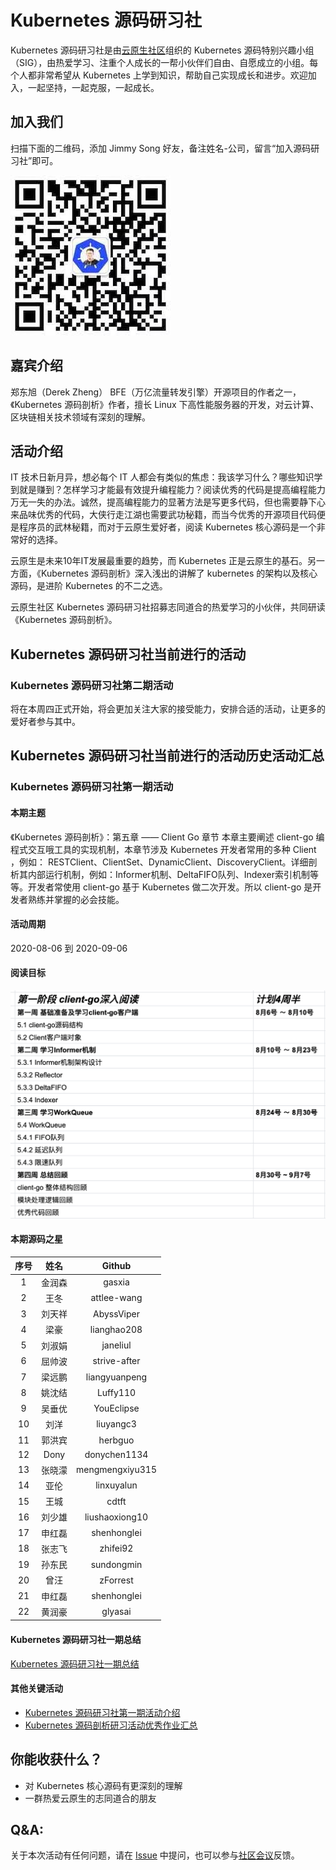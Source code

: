 # Kubernetes 源码研习社

Kubernetes 源码研习社是由[云原生社区](https://cloudnative.to)组织的 Kubernetes 源码特别兴趣小组（SIG），由热爱学习、注重个人成长的一帮小伙伴们自由、自愿成立的小组。每个人都非常希望从 Kubernetes 上学到知识，帮助自己实现成长和进步。欢迎加入，一起坚持，一起克服，一起成长。

## 加入我们

扫描下面的二维码，添加 Jimmy Song 好友，备注姓名-公司，留言“加入源码研习社”即可。

![](doc/images/wechat.jpg)

## 嘉宾介绍

郑东旭（Derek Zheng） BFE（万亿流量转发引擎）开源项目的作者之一，《Kubernetes 源码剖析》作者，擅长 Linux 下高性能服务器的开发，对云计算、区块链相关技术领域有深刻的理解。

## 活动介绍

IT 技术日新月异，想必每个 IT 人都会有类似的焦虑：我该学习什么？哪些知识学到就是赚到？怎样学习才能最有效提升编程能力？阅读优秀的代码是提高编程能力万无一失的办法。诚然，提高编程能力的显著方法是写更多代码，但也需要静下心来品味优秀的代码，大侠行走江湖也需要武功秘籍，而当今优秀的开源项目代码便是程序员的武林秘籍，而对于云原生爱好者，阅读 Kubernetes 核心源码是一个非常好的选择。

云原生是未来10年IT发展最重要的趋势，而 Kubernetes 正是云原生的基石。另一方面，《Kubernetes 源码剖析》深入浅出的讲解了 kubernetes 的架构以及核心源码，是进阶 Kubernetes 的不二之选。

云原生社区 Kubernetes 源码研习社招募志同道合的热爱学习的小伙伴，共同研读《Kubernetes 源码剖析》。


## Kubernetes 源码研习社当前进行的活动

### Kubernetes 源码研习社第二期活动

将在本周四正式开始，将会更加关注大家的接受能力，安排合适的活动，让更多的爱好者参与其中。

## Kubernetes 源码研习社当前进行的活动历史活动汇总

### Kubernetes 源码研习社第一期活动

#### 本期主题

《Kubernetes 源码剖析》：第五章 —— Client Go 章节
本章主要阐述 client-go 编程式交互哦工具的实现机制，本章节涉及 Kubernetes 开发者常用的多种 Client ，例如： RESTClient、ClientSet、DynamicClient、DiscoveryClient。详细剖析其内部运行机制，例如：Informer机制、DeltaFIFO队列、Indexer索引机制等等。开发者常使用 client-go 基于 Kubernetes 做二次开发。所以 client-go 是开发者熟练并掌握的必会技能。

#### 活动周期

2020-08-06 到 2020-09-06


#### 阅读目标

![](doc/images/phase1-plan.png)


#### 本期源码之星

| 序号 | **姓名** |     Github      |
| :--: | :------: | :-------------: |
|  1   |  金润森  |     gasxia      |
|  2   |   王冬   |   attlee-wang   |
|  3   |  刘天祥  |   AbyssViper    |
|  4   |   梁豪   |   lianghao208   |
|  5   |  刘淑娟  |    janeliul     |
|  6   |  屈帅波  |  strive-after   |
|  7   |  梁远鹏  |  liangyuanpeng  |
|  8   |  姚沈结  |    Luffy110     |
|  9   |  吴垂优  |   YouEclipse    |
|  10  |   刘洋   |    liuyangc3    |
|  11  |  郭洪宾  |     herbguo     |
|  12  |   Dony   |  donychen1134   |
|  13  |  张晓濛  | mengmengxiyu315 |
|  14  |   亚伦   |   linxuyalun    |
|  15  |   王城   |      cdtft      |
|  16  |  刘少雄  | liushaoxiong10  |
|  17  |  申红磊  |   shenhonglei   |
|  18  |  张志飞  |    zhifei92     |
|  19  |  孙东民  |   sundongmin    |
|  20  |   曾汪   |    zForrest     |
|  21  |  申红磊  |   shenhonglei   |
|  22  |  黄润豪  |     glyasai     |

#### Kubernetes 源码研习社一期总结

[Kubernetes 源码研习社一期总结](https://github.com/cloudnativeto/sig-k8s-source-code/blob/master/atcion/kubernetes%E6%BA%90%E7%A0%81%E7%A0%94%E4%B9%A0%E7%A4%BE%E4%B8%80%E6%9C%9F/%E4%B8%80%E6%9C%9F%E6%80%BB%E7%BB%93.md)


#### 其他关键活动

* [Kubernetes 源码研习社第一期活动介绍](https://github.com/cloudnativeto/sig-k8s-source-code/issues/8)
* [Kubernetes 源码剖析研习活动优秀作业汇总](https://github.com/cloudnativeto/sig-k8s-source-code/issues/27)

## 你能收获什么？

- 对 Kubernetes 核心源码有更深刻的理解
- 一群热爱云原生的志同道合的朋友

## Q&A:

关于本次活动有任何问题，请在 [Issue](https://github.com/cloudnativeto/sig-k8s-source-code/issues) 中提问，也可以参与[社区会议](https://github.com/cloudnativeto/community/blob/master/README.md)反馈。
